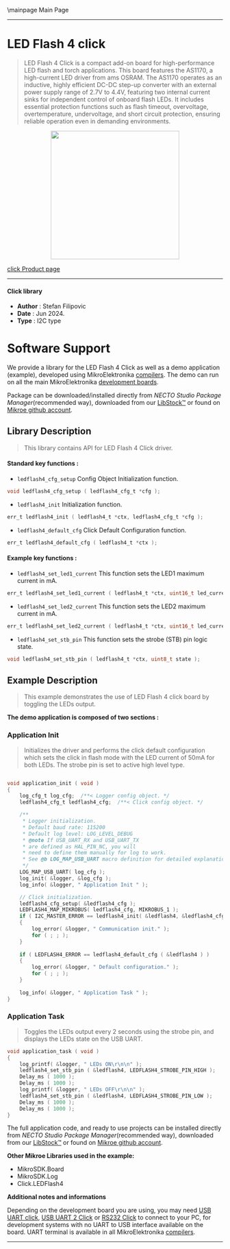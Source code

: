 \mainpage Main Page

---
# LED Flash 4 click

> LED Flash 4 Click is a compact add-on board for high-performance LED flash and torch applications. This board features the AS1170, a high-current LED driver from ams OSRAM. The AS1170 operates as an inductive, highly efficient DC-DC step-up converter with an external power supply range of 2.7V to 4.4V, featuring two internal current sinks for independent control of onboard flash LEDs. It includes essential protection functions such as flash timeout, overvoltage, overtemperature, undervoltage, and short circuit protection, ensuring reliable operation even in demanding environments.

<p align="center">
  <img src="https://download.mikroe.com/images/click_for_ide/ledflash4_click.png" height=300px>
</p>

[click Product page](https://www.mikroe.com/led-flash-4-click)

---


#### Click library

- **Author**        : Stefan Filipovic
- **Date**          : Jun 2024.
- **Type**          : I2C type


# Software Support

We provide a library for the LED Flash 4 Click
as well as a demo application (example), developed using MikroElektronika
[compilers](https://www.mikroe.com/necto-studio).
The demo can run on all the main MikroElektronika [development boards](https://www.mikroe.com/development-boards).

Package can be downloaded/installed directly from *NECTO Studio Package Manager*(recommended way), downloaded from our [LibStock&trade;](https://libstock.mikroe.com) or found on [Mikroe github account](https://github.com/MikroElektronika/mikrosdk_click_v2/tree/master/clicks).

## Library Description

> This library contains API for LED Flash 4 Click driver.

#### Standard key functions :

- `ledflash4_cfg_setup` Config Object Initialization function.
```c
void ledflash4_cfg_setup ( ledflash4_cfg_t *cfg );
```

- `ledflash4_init` Initialization function.
```c
err_t ledflash4_init ( ledflash4_t *ctx, ledflash4_cfg_t *cfg );
```

- `ledflash4_default_cfg` Click Default Configuration function.
```c
err_t ledflash4_default_cfg ( ledflash4_t *ctx );
```

#### Example key functions :

- `ledflash4_set_led1_current` This function sets the LED1 maximum current in mA.
```c
err_t ledflash4_set_led1_current ( ledflash4_t *ctx, uint16_t led_current );
```

- `ledflash4_set_led2_current` This function sets the LED2 maximum current in mA.
```c
err_t ledflash4_set_led2_current ( ledflash4_t *ctx, uint16_t led_current );
```

- `ledflash4_set_stb_pin` This function sets the strobe (STB) pin logic state.
```c
void ledflash4_set_stb_pin ( ledflash4_t *ctx, uint8_t state );
```

## Example Description

> This example demonstrates the use of LED Flash 4 click board by toggling the LEDs output.

**The demo application is composed of two sections :**

### Application Init

> Initializes the driver and performs the click default configuration which sets
the click in flash mode with the LED current of 50mA for both LEDs. The strobe pin is set to active high level type.

```c

void application_init ( void )
{
    log_cfg_t log_cfg;  /**< Logger config object. */
    ledflash4_cfg_t ledflash4_cfg;  /**< Click config object. */

    /** 
     * Logger initialization.
     * Default baud rate: 115200
     * Default log level: LOG_LEVEL_DEBUG
     * @note If USB_UART_RX and USB_UART_TX 
     * are defined as HAL_PIN_NC, you will 
     * need to define them manually for log to work. 
     * See @b LOG_MAP_USB_UART macro definition for detailed explanation.
     */
    LOG_MAP_USB_UART( log_cfg );
    log_init( &logger, &log_cfg );
    log_info( &logger, " Application Init " );

    // Click initialization.
    ledflash4_cfg_setup( &ledflash4_cfg );
    LEDFLASH4_MAP_MIKROBUS( ledflash4_cfg, MIKROBUS_1 );
    if ( I2C_MASTER_ERROR == ledflash4_init( &ledflash4, &ledflash4_cfg ) ) 
    {
        log_error( &logger, " Communication init." );
        for ( ; ; );
    }
    
    if ( LEDFLASH4_ERROR == ledflash4_default_cfg ( &ledflash4 ) )
    {
        log_error( &logger, " Default configuration." );
        for ( ; ; );
    }
    
    log_info( &logger, " Application Task " );
}

```

### Application Task

> Toggles the LEDs output every 2 seconds using the strobe pin, and displays the LEDs state on the USB UART.

```c
void application_task ( void )
{
    log_printf( &logger, " LEDs ON\r\n\n" );
    ledflash4_set_stb_pin ( &ledflash4, LEDFLASH4_STROBE_PIN_HIGH );
    Delay_ms ( 1000 );
    Delay_ms ( 1000 );
    log_printf( &logger, " LEDs OFF\r\n\n" );
    ledflash4_set_stb_pin ( &ledflash4, LEDFLASH4_STROBE_PIN_LOW );
    Delay_ms ( 1000 );
    Delay_ms ( 1000 );
}
```

The full application code, and ready to use projects can be installed directly from *NECTO Studio Package Manager*(recommended way), downloaded from our [LibStock&trade;](https://libstock.mikroe.com) or found on [Mikroe github account](https://github.com/MikroElektronika/mikrosdk_click_v2/tree/master/clicks).

**Other Mikroe Libraries used in the example:**

- MikroSDK.Board
- MikroSDK.Log
- Click.LEDFlash4

**Additional notes and informations**

Depending on the development board you are using, you may need
[USB UART click](https://www.mikroe.com/usb-uart-click),
[USB UART 2 Click](https://www.mikroe.com/usb-uart-2-click) or
[RS232 Click](https://www.mikroe.com/rs232-click) to connect to your PC, for
development systems with no UART to USB interface available on the board. UART
terminal is available in all MikroElektronika
[compilers](https://shop.mikroe.com/compilers).

---
